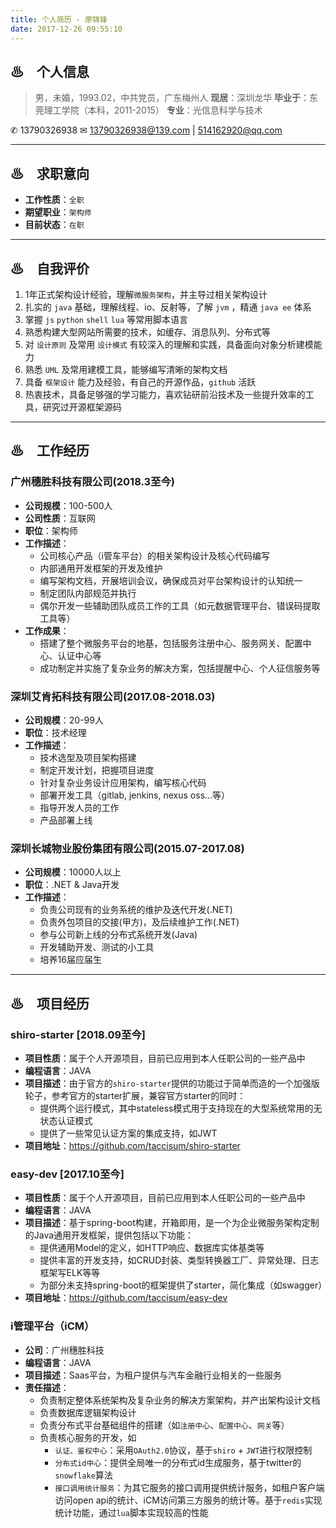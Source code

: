 ```yaml
---
title: 个人简历 - 廖锦锋
date: 2017-12-26 09:55:10
---
```


## ♨　个人信息

> 男，未婚，1993.02，中共党员，广东梅州人
> **现居**：深圳龙华
> **毕业于**：东莞理工学院（本科，2011-2015）
> **专业**：光信息科学与技术

 ✆ 13790326938
 ✉ 13790326938@139.com | 514162920@qq.com

---

## ♨　求职意向

- **工作性质**：`全职`
- **期望职业**：`架构师`
- **目前状态**：`在职`

---

## ♨　自我评价

1. 1年正式架构设计经验，理解`微服务架构`，并主导过相关架构设计
2. 扎实的 `java` 基础，理解线程、io、反射等，了解 `jvm` ，精通 `java ee` 体系
3. 掌握 `js` `python` `shell` `lua` 等常用脚本语言
4. 熟悉构建大型网站所需要的技术，如缓存、消息队列、分布式等
5. 对 `设计原则` 及常用 `设计模式` 有较深入的理解和实践，具备面向对象分析建模能力
6. 熟悉 `UML` 及常用建模工具，能够编写清晰的架构文档
7. 具备 `框架设计` 能力及经验，有自己的开源作品，`github` 活跃
8. 热衷技术，具备足够强的学习能力，喜欢钻研前沿技术及一些提升效率的工具，研究过开源框架源码 

---

## ♨　工作经历

### 广州穗胜科技有限公司(2018.3至今)

- **公司规模**：100-500人
- **公司性质**：互联网
- **职位**：架构师
- **工作描述**：
  - 公司核心产品（i管车平台）的相关架构设计及核心代码编写
  - 内部通用开发框架的开发及维护
  - 编写架构文档，开展培训会议，确保成员对平台架构设计的认知统一
  - 制定团队内部规范并执行
  - 偶尔开发一些辅助团队成员工作的工具（如元数据管理平台、错误码提取工具等）
- **工作成果**：
  - 搭建了整个微服务平台的地基，包括服务注册中心、服务网关、配置中心、认证中心等
  - 成功制定并实施了复杂业务的解决方案，包括提醒中心、个人征信服务等

### 深圳艾肯拓科技有限公司(2017.08-2018.03)

- **公司规模**：20-99人
- **职位**：技术经理
- **工作描述**：
  - 技术选型及项目架构搭建
  - 制定开发计划，把握项目进度
  - 针对复杂业务设计应用架构，编写核心代码
  - 部署开发工具（gitlab, jenkins, nexus oss…等）
  - 指导开发人员的工作
  - 产品部署上线

### 深圳长城物业股份集团有限公司(2015.07-2017.08)

- **公司规模**：10000人以上
- **职位**：.NET & Java开发
- **工作描述**：
  - 负责公司现有的业务系统的维护及迭代开发(.NET)
  - 负责外包项目的交接(甲方)，及后续维护工作(.NET)
  - 参与公司新上线的分布式系统开发(Java)
  - 开发辅助开发、测试的小工具
  - 培养16届应届生

---

## ♨　项目经历

### shiro-starter [2018.09至今]

- **项目性质**：属于个人开源项目，目前已应用到本人任职公司的一些产品中
- **编程语言**：JAVA
- **项目描述**：由于官方的`shiro-starter`提供的功能过于简单而造的一个加强版轮子，参考官方的starter扩展，兼容官方starter的同时：
  - 提供两个运行模式，其中stateless模式用于支持现在的大型系统常用的无状态认证模式
  - 提供了一些常见认证方案的集成支持，如JWT
- **项目地址**：https://github.com/taccisum/shiro-starter

### easy-dev [2017.10至今]

- **项目性质**：属于个人开源项目，目前已应用到本人任职公司的一些产品中
- **编程语言**：JAVA
- **项目描述**：基于spring-boot构建，开箱即用，是一个为企业微服务架构定制的Java通用开发框架，提供包括以下功能：
  - 提供通用Model的定义，如HTTP响应、数据库实体基类等
  - 提供丰富的开发支持，如CRUD封装、类型转换器工厂、异常处理、日志框架写ELK等等
  - 为部分未支持spring-boot的框架提供了starter，简化集成（如swagger）
- **项目地址**：https://github.com/taccisum/easy-dev

### i管理平台（iCM）

- **公司**：广州穗胜科技
- **编程语言**：JAVA
- **项目描述**：Saas平台，为租户提供与汽车金融行业相关的一些服务
- **责任描述**：
  - 负责制定整体系统架构及复杂业务的解决方案架构，并产出架构设计文档
  - 负责数据库逻辑架构设计
  - 负责分布式平台基础组件的搭建（如`注册中心`、`配置中心`、`网关`等）
  - 负责核心服务的开发，如
    - `认证、鉴权中心`：采用`OAuth2.0`协议，基于`shiro` + `JWT`进行权限控制
    - `分布式id中心`：提供全局唯一的分布式id生成服务，基于twitter的`snowflake`算法
    - `接口调用统计服务`：为其它服务的接口调用提供统计服务，如租户客户端访问open api的统计、iCM访问第三方服务的统计等。基于`redis`实现统计功能，通过`lua`脚本实现较高的性能
